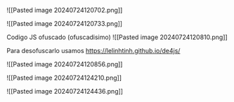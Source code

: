 ![[Pasted image 20240724120702.png]]

![[Pasted image 20240724120733.png]]

Codigo JS ofuscado (ofuscadisimo)
![[Pasted image 20240724120810.png]]

Para desofuscarlo usamos https://lelinhtinh.github.io/de4js/

![[Pasted image 20240724120856.png]]


![[Pasted image 20240724124210.png]]

![[Pasted image 20240724124436.png]]

